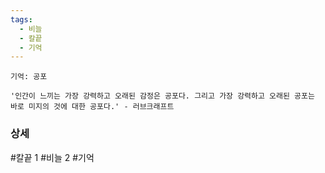 ```yaml
---
tags:
  - 비늘
  - 칼끝
  - 기억
---
```


```
기억: 공포

'인간이 느끼는 가장 강력하고 오래된 감정은 공포다. 그리고 가장 강력하고 오래된 공포는 바로 미지의 것에 대한 공포다.' - 러브크래프트
```





### 상세

#칼끝 1 #비늘 2 #기억 